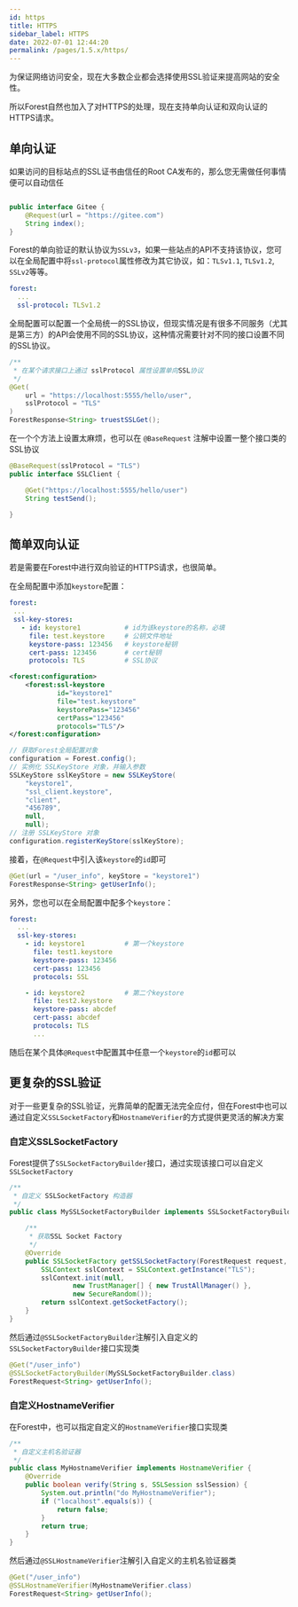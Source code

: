 ```yaml
---
id: https
title: HTTPS
sidebar_label: HTTPS
date: 2022-07-01 12:44:20
permalink: /pages/1.5.x/https/
---
```


为保证网络访问安全，现在大多数企业都会选择使用SSL验证来提高网站的安全性。
 
所以Forest自然也加入了对HTTPS的处理，现在支持单向认证和双向认证的HTTPS请求。

## 单向认证

如果访问的目标站点的SSL证书由信任的Root CA发布的，那么您无需做任何事情便可以自动信任

```java

public interface Gitee {
    @Request(url = "https://gitee.com")
    String index();
}
```

Forest的单向验证的默认协议为`SSLv3`，如果一些站点的API不支持该协议，您可以在全局配置中将`ssl-protocol`属性修改为其它协议，如：`TLSv1.1`, `TLSv1.2`, `SSLv2`等等。  

```yaml
forest:
  ...
  ssl-protocol: TLSv1.2
```


全局配置可以配置一个全局统一的SSL协议，但现实情况是有很多不同服务（尤其是第三方）的API会使用不同的SSL协议，这种情况需要针对不同的接口设置不同的SSL协议。

```java
/**
 * 在某个请求接口上通过 sslProtocol 属性设置单向SSL协议
 */
@Get(
    url = "https://localhost:5555/hello/user",
    sslProtocol = "TLS"
)
ForestResponse<String> truestSSLGet();
```

在一个个方法上设置太麻烦，也可以在 `@BaseRequest` 注解中设置一整个接口类的SSL协议

```java
@BaseRequest(sslProtocol = "TLS")
public interface SSLClient {

    @Get("https://localhost:5555/hello/user")
    String testSend();

}
```

## 简单双向认证

 若是需要在Forest中进行双向验证的HTTPS请求，也很简单。
 
 在全局配置中添加`keystore`配置：

<Tabs>
<TabItem value="SpringBoot" name="SpringBoot" default>

 
 ```yaml
forest:
  ...
  ssl-key-stores:
    - id: keystore1           # id为该keystore的名称，必填
      file: test.keystore     # 公钥文件地址
      keystore-pass: 123456   # keystore秘钥
      cert-pass: 123456       # cert秘钥
      protocols: TLS          # SSL协议
```
</TabItem>

<TabItem value="Spring" name="Spring">

```xml
<forest:configuration>
    <forest:ssl-keystore
            id="keystore1"
            file="test.keystore"
            keystorePass="123456"
            certPass="123456"
            protocols="TLS"/>
</forest:configuration>
```

</TabItem>

<TabItem value="Java" name="Java">

```java
// 获取Forest全局配置对象
configuration = Forest.config();
// 实例化 SSLKeyStore 对象，并输入参数
SSLKeyStore sslKeyStore = new SSLKeyStore(
    "keystore1",
    "ssl_client.keystore",
    "client",
    "456789",
    null,
    null);
// 注册 SSLKeyStore 对象
configuration.registerKeyStore(sslKeyStore);
```

</TabItem>

</Tabs>

接着，在`@Request`中引入该`keystore`的`id`即可

```java
@Get(url = "/user_info", keyStore = "keystore1")
ForestResponse<String> getUserInfo();
```

另外，您也可以在全局配置中配多个`keystore`：

```yaml
forest:
  ...
  ssl-key-stores:
    - id: keystore1          # 第一个keystore
      file: test1.keystore    
      keystore-pass: 123456  
      cert-pass: 123456      
      protocols: SSL       

    - id: keystore2          # 第二个keystore
      file: test2.keystore    
      keystore-pass: abcdef  
      cert-pass: abcdef      
      protocols: TLS       
      ...
```

随后在某个具体`@Request`中配置其中任意一个`keystore`的`id`都可以


## 更复杂的SSL验证

对于一些更复杂的SSL验证，光靠简单的配置无法完全应付，但在Forest中也可以通过自定义`SSLSocketFactory`和`HostnameVerifier`的方式提供更灵活的解决方案

### 自定义SSLSocketFactory

Forest提供了`SSLSocketFactoryBuilder`接口，通过实现该接口可以自定义`SSLSocketFactory`

```java
/**
 * 自定义 SSLSocketFactory 构造器
 */
public class MySSLSocketFactoryBuilder implements SSLSocketFactoryBuilder {

    /**
     * 获取SSL Socket Factory
     */
    @Override
    public SSLSocketFactory getSSLSocketFactory(ForestRequest request, String protocol) throws Exception {
        SSLContext sslContext = SSLContext.getInstance("TLS");
        sslContext.init(null,
                new TrustManager[] { new TrustAllManager() },
                new SecureRandom());
        return sslContext.getSocketFactory();
    }
}
```

然后通过`@SSLSocketFactoryBuilder`注解引入自定义的`SSLSocketFactoryBuilder`接口实现类

```java
@Get("/user_info")
@SSLSocketFactoryBuilder(MySSLSocketFactoryBuilder.class)
ForestRequest<String> getUserInfo();
```


### 自定义HostnameVerifier

在Forest中，也可以指定自定义的`HostnameVerifier`接口实现类

```java
/**
 * 自定义主机名验证器
 */
public class MyHostnameVerifier implements HostnameVerifier {
    @Override
    public boolean verify(String s, SSLSession sslSession) {
        System.out.println("do MyHostnameVerifier");
        if ("localhost".equals(s)) {
            return false;
        }
        return true;
    }
}
```
然后通过`@SSLHostnameVerifier`注解引入自定义的主机名验证器类

```java
@Get("/user_info")
@SSLHostnameVerifier(MyHostnameVerifier.class)
ForestRequest<String> getUserInfo();
```

